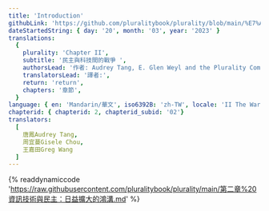 ```yaml
---
title: 'Introduction'
githubLink: 'https://github.com/pluralitybook/plurality/blob/main/%E7%AC%AC%E4%BA%8C%E7%AB%A0%20%E8%B3%87%E8%A8%8A%E6%8A%80%E8%A1%93%E8%88%87%E6%B0%91%E4%B8%BB%EF%BC%9A%E6%97%A5%E7%9B%8A%E6%93%B4%E5%A4%A7%E7%9A%84%E9%B4%BB%E6%BA%9D.md'
dateStartedString: { day: '20', month: '03', year: '2023' }
translations:
  {
    plurality: 'Chapter II',
    subtitle: '民主與科技間的戰爭 ',
    authorsLead: '作者: Audrey Tang, E. Glen Weyl and the Plurality Community',
    translatorsLead: '譯者:',
    return: 'return',
    chapters: '章節',
  }
language: { en: 'Mandarin/華文', iso6392B: 'zh-TW', locale: 'II The War Between Democracy and Technology' }
chapterid: { chapterid: 2, chapterid_subid: '02'}
translators:
  [
    唐鳳Audrey Tang,
    周宜蔓Gisele Chou,
    王嘉田Greg Wang
  ]
---
```

{% readdynamiccode 'https://raw.githubusercontent.com/pluralitybook/plurality/main/第二章%20資訊技術與民主：日益擴大的鴻溝.md' %}